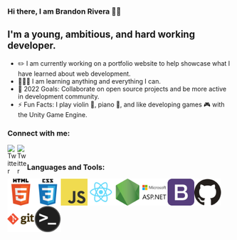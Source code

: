 ### Hi there, I am Brandon Rivera 👋🏻

## I'm a young, ambitious, and hard working developer.

- ✏️ I am currently working on a portfolio website to help showcase what I have learned about web development.
- 👨🏼‍💻 I am learning anything and everything I can.
- 🥅 2022 Goals: Collaborate on open source projects and be more active in development community.
- ⚡️ Fun Facts: I play violin 🎻, piano 🎹, and like developing games 🎮 with the Unity Game Engine.

### Connect with me:

[<img align="left" width="22px" alt="Twitter" src="https://cdn.jsdelivr.net/npm/simple-icons@v6/icons/linkedin.svg" />][linkedin]
[<img align="left" width="22px" alt="Twitter" src="https://cdn.jsdelivr.net/npm/simple-icons@v6/icons/instagram.svg" />][instagram]

<br/>

### Languages and Tools:  

<img align="left" height="60" src="https://raw.githubusercontent.com/github/explore/80688e429a7d4ef2fca1e82350fe8e3517d3494d/topics/html/html.png">
<img align="left" height="60" src="https://raw.githubusercontent.com/github/explore/80688e429a7d4ef2fca1e82350fe8e3517d3494d/topics/css/css.png">
<img align="left" height="60" src="https://raw.githubusercontent.com/github/explore/80688e429a7d4ef2fca1e82350fe8e3517d3494d/topics/javascript/javascript.png">
<img align="left" height="60" src="https://raw.githubusercontent.com/github/explore/80688e429a7d4ef2fca1e82350fe8e3517d3494d/topics/react/react.png">
<img align="left" height="60" src="https://raw.githubusercontent.com/github/explore/80688e429a7d4ef2fca1e82350fe8e3517d3494d/topics/nodejs/nodejs.png">
<img align="left" height="60" src="https://raw.githubusercontent.com/github/explore/80688e429a7d4ef2fca1e82350fe8e3517d3494d/topics/aspnet/aspnet.png">
<img align="left" height="60" src="https://raw.githubusercontent.com/github/explore/80688e429a7d4ef2fca1e82350fe8e3517d3494d/topics/bootstrap/bootstrap.png">
<img align="left" height="60" src="https://raw.githubusercontent.com/github/explore/89bdd9644f44d1b12180fd512b95574fe4c54617/topics/github-api/github-api.png">
<img align="left" height="60" src="https://raw.githubusercontent.com/github/explore/80688e429a7d4ef2fca1e82350fe8e3517d3494d/topics/git/git.png">
<img align="left" height="60" src="https://raw.githubusercontent.com/github/explore/80688e429a7d4ef2fca1e82350fe8e3517d3494d/topics/terminal/terminal.png">

<br/>
<br/>

[linkedin]: https://www.linkedin.com/in/BrandonSRivera
[instagram]: https://www.instagram.com/brandon_rivera1

<!---
brandonrivera123/brandonrivera123 is a ✨ special ✨ repository because its `README.md` (this file) appears on your GitHub profile.
You can click the Preview link to take a look at your changes.
--->
